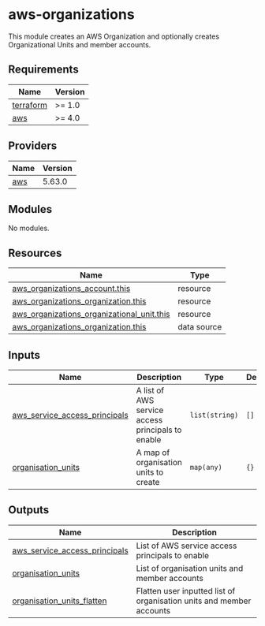 # aws-organizations

This module creates an AWS Organization and optionally creates Organizational Units and member accounts.

<!-- BEGIN_TF_DOCS -->
## Requirements

| Name | Version |
|------|---------|
| <a name="requirement_terraform"></a> [terraform](#requirement\_terraform) | >= 1.0 |
| <a name="requirement_aws"></a> [aws](#requirement\_aws) | >= 4.0 |

## Providers

| Name | Version |
|------|---------|
| <a name="provider_aws"></a> [aws](#provider\_aws) | 5.63.0 |

## Modules

No modules.

## Resources

| Name | Type |
|------|------|
| [aws_organizations_account.this](https://registry.terraform.io/providers/hashicorp/aws/latest/docs/resources/organizations_account) | resource |
| [aws_organizations_organization.this](https://registry.terraform.io/providers/hashicorp/aws/latest/docs/resources/organizations_organization) | resource |
| [aws_organizations_organizational_unit.this](https://registry.terraform.io/providers/hashicorp/aws/latest/docs/resources/organizations_organizational_unit) | resource |
| [aws_organizations_organization.this](https://registry.terraform.io/providers/hashicorp/aws/latest/docs/data-sources/organizations_organization) | data source |

## Inputs

| Name | Description | Type | Default | Required |
|------|-------------|------|---------|:--------:|
| <a name="input_aws_service_access_principals"></a> [aws\_service\_access\_principals](#input\_aws\_service\_access\_principals) | A list of AWS service access principals to enable | `list(string)` | `[]` | no |
| <a name="input_organisation_units"></a> [organisation\_units](#input\_organisation\_units) | A map of organisation units to create | `map(any)` | `{}` | no |

## Outputs

| Name | Description |
|------|-------------|
| <a name="output_aws_service_access_principals"></a> [aws\_service\_access\_principals](#output\_aws\_service\_access\_principals) | List of AWS service access principals to enable |
| <a name="output_organisation_units"></a> [organisation\_units](#output\_organisation\_units) | List of organisation units and member accounts |
| <a name="output_organisation_units_flatten"></a> [organisation\_units\_flatten](#output\_organisation\_units\_flatten) | Flatten user inputted list of organisation units and member accounts |
<!-- END_TF_DOCS -->

